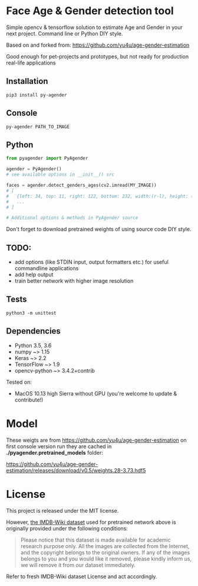 # Face Age & Gender detection tool
Simple opencv & tensorflow solution to estimate Age and Gender in your 
next project. Command line or Python DIY style. 

Based on and forked from: https://github.com/yu4u/age-gender-estimation

Good enough for pet-projects and prototypes, but not ready for production 
real-life applications

## Installation 

```commandline
pip3 install py-agender
```

## Console 

```commandline
py-agender PATH_TO_IMAGE
```

## Python


```python
from pyagender import PyAgender

agender = PyAgender() 
# see available options in __init__() src

faces = agender.detect_genders_ages(cv2.imread(MY_IMAGE))
# [
#   {left: 34, top: 11, right: 122, bottom: 232, width:(r-l), height: (b-t), gender: 0.67, age: 23.5},
#   ...
# ]

# Additional options & methods in PyAgender source
``` 

Don't forget to download pretrained weights of using source code DIY style.

## TODO: 
- add options (like STDIN input, output formatters etc.) for useful commandline 
applications 
- add help output
- train better network with higher image resolution

## Tests

```commandline
python3 -m unittest 
```

## Dependencies
- Python 3.5, 3.6
- numpy ~> 1.15
- Keras ~> 2.2
- TensorFlow ~> 1.9
- opencv-python ~> 3.4.2+contrib

Tested on:
- MacOS 10.13 high Sierra without GPU (you're welcome to update & contribute!)


# Model

These weigts are from https://github.com/yu4u/age-gender-estimation
on first console version run they are cached in **./pyagender.pretrained_models** folder:

https://github.com/yu4u/age-gender-estimation/releases/download/v0.5/weights.28-3.73.hdf5

# License

This project is released under the MIT license.

However, [the IMDB-Wiki dataset](https://data.vision.ee.ethz.ch/cvl/rrothe/imdb-wiki/) used for pretrained network above is originally provided under the following conditions:

> Please notice that this dataset is made available for academic research purpose only. All the images are collected from the Internet, and the copyright belongs to the original owners. If any of the images belongs to you and you would like it removed, please kindly inform us, we will remove it from our dataset immediately.

Refer to fresh IMDB-Wiki dataset License and act accordingly.